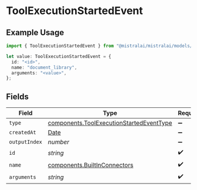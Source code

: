 # ToolExecutionStartedEvent

## Example Usage

```typescript
import { ToolExecutionStartedEvent } from "@mistralai/mistralai/models/components";

let value: ToolExecutionStartedEvent = {
  id: "<id>",
  name: "document_library",
  arguments: "<value>",
};
```

## Fields

| Field                                                                                                | Type                                                                                                 | Required                                                                                             | Description                                                                                          |
| ---------------------------------------------------------------------------------------------------- | ---------------------------------------------------------------------------------------------------- | ---------------------------------------------------------------------------------------------------- | ---------------------------------------------------------------------------------------------------- |
| `type`                                                                                               | [components.ToolExecutionStartedEventType](../../models/components/toolexecutionstartedeventtype.md) | :heavy_minus_sign:                                                                                   | N/A                                                                                                  |
| `createdAt`                                                                                          | [Date](https://developer.mozilla.org/en-US/docs/Web/JavaScript/Reference/Global_Objects/Date)        | :heavy_minus_sign:                                                                                   | N/A                                                                                                  |
| `outputIndex`                                                                                        | *number*                                                                                             | :heavy_minus_sign:                                                                                   | N/A                                                                                                  |
| `id`                                                                                                 | *string*                                                                                             | :heavy_check_mark:                                                                                   | N/A                                                                                                  |
| `name`                                                                                               | [components.BuiltInConnectors](../../models/components/builtinconnectors.md)                         | :heavy_check_mark:                                                                                   | N/A                                                                                                  |
| `arguments`                                                                                          | *string*                                                                                             | :heavy_check_mark:                                                                                   | N/A                                                                                                  |